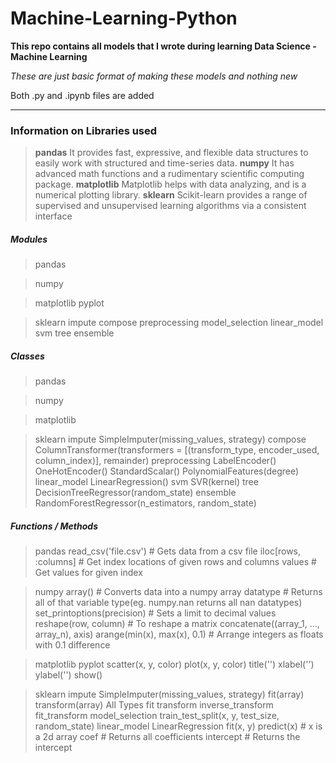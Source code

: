 # Machine-Learning-Python

**This repo contains all models that I wrote during learning Data Science - Machine Learning**

*These are just basic format of making these models and nothing new*

Both .py and .ipynb files are added

***

### Information on Libraries used

>**pandas** 				It provides fast, expressive, and flexible data structures to easily work with structured and time-series data.
>**numpy** 				It has advanced math functions and a rudimentary scientific computing package.
>**matplotlib** 			Matplotlib helps with data analyzing, and is a numerical plotting library.
>**sklearn** 			Scikit-learn provides a range of supervised and unsupervised learning algorithms via a consistent interface

##### Modules

>pandas

>numpy

>matplotlib
>	pyplot

>sklearn
>	impute
>	compose
>	preprocessing
>	model_selection
>	linear_model
>	svm
>	tree
>	ensemble

##### Classes

>pandas

>numpy

>matplotlib

>sklearn
>	impute
>		SimpleImputer(missing_values, strategy)
>	compose
>		ColumnTransformer(transformers = [(transform_type, encoder_used, column_index)], remainder)
>	preprocessing
>		LabelEncoder()
>		OneHotEncoder()
>		StandardScalar()
>		PolynomialFeatures(degree)
>	linear_model
>		LinearRegression()
>	svm
>		SVR(kernel)
>	tree
>		DecisionTreeRegressor(random_state)
>	ensemble
>		RandomForestRegressor(n_estimators, random_state)

##### Functions / Methods

>pandas
>	read_csv('file.csv')				# Gets data from a csv file
>	iloc[rows, :columns]				# Get index locations of given rows and columns
>	values 								# Get values for given index

>numpy
>	array()								# Converts data into a numpy array
>	datatype 							# Returns all of that variable type(eg. numpy.nan returns all nan datatypes)
>	set_printoptions(precision) 		# Sets a limit to decimal values
>	reshape(row, column)				# To reshape a matrix
>	concatenate((array_1, ..., array_n), axis)
>	arange(min(x), max(x), 0.1)			# Arrange integers as floats with 0.1 difference

>matplotlib
>	pyplot
>		scatter(x, y, color)
>		plot(x, y, color)
>		title('')
>		xlabel('')
>		ylabel('')
>		show()

>sklearn
>	impute
>		SimpleImputer(missing_values, strategy)
>			fit(array)
>			transform(array)
>	All Types
>		fit
>		transform
>		inverse_transform
>		fit_transform
>	model_selection
>		train_test_split(x, y, test_size, random_state)
>	linear_model
>		LinearRegression
>			fit(x, y)
>			predict(x)					# x is a 2d array
>			coef						# Returns all coefficients
>			intercept 					# Returns the intercept